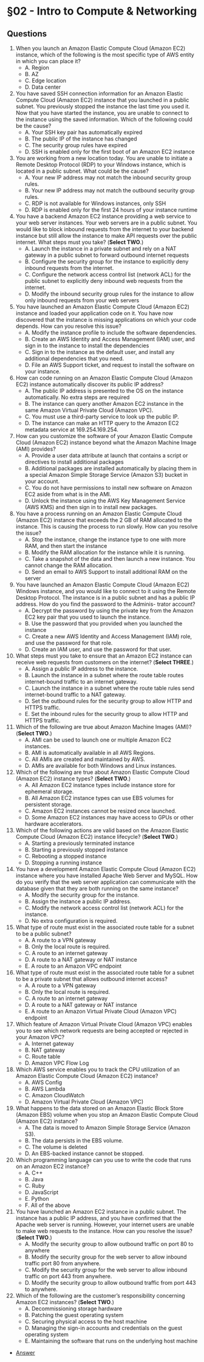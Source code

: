 # §02 - Intro to Compute & Networking

## Questions
1. When you launch an Amazon Elastic Compute Cloud (Amazon EC2) instance, which of the
following is the most specific type of AWS entity in which you can place it?
    * A. Region
    * B. AZ
    * C. Edge location
    * D. Data center
2. You have saved SSH connection information for an Amazon Elastic Compute Cloud (Amazon
EC2) instance that you launched in a public subnet. You previously stopped the instance the
last time you used it. Now that you have started the instance, you are unable to connect to
the instance using the saved information. Which of the following could be the cause?
    * A. Your SSH key pair has automatically expired
    * B. The public IP of the instance has changed
    * C. The security group rules have expired
    * D. SSH is enabled only for the first boot of an Amazon EC2 instance
3. You are working from a new location today. You are unable to initiate a Remote Desktop
Protocol (RDP) to your Windows instance, which is located in a public subnet. What could
be the cause?
    * A. Your new IP address may not match the inbound security group rules.
    * B. Your new IP address may not match the outbound security group rules.
    * C. RDP is not available for Windows instances, only SSH
    * D. RDP is enabled only for the first 24 hours of your instance runtime
4. You have a backend Amazon EC2 instance providing a web service to your web server
instances. Your web servers are in a public subnet. You would like to block inbound
requests from the internet to your backend instance but still allow the instance to make
API requests over the public internet. What steps must you take? (**Select TWO**.)
    * A. Launch the instance in a private subnet and rely on a NAT gateway in a public subnet
to forward outbound internet requests
    * B. Configure the security group for the instance to explicitly deny inbound requests from
the internet.
    * C. Configure the network access control list (network ACL) for the public subnet to
explicitly deny inbound web requests from the internet.
    * D. Modify the inbound security group rules for the instance to allow only inbound
requests from your web servers
5. You have launched an Amazon Elastic Compute Cloud (Amazon EC2) instance and loaded
your application code on it. You have now discovered that the instance is missing applications on which your code depends. How can you resolve this issue?
    * A. Modify the instance profile to include the software dependencies.
    * B. Create an AWS Identity and Access Management (IAM) user, and sign in to the
instance to install the dependencies
    * C. Sign in to the instance as the default user, and install any additional dependencies that
you need.
    * D. File an AWS Support ticket, and request to install the software on your instance.
6. How can code running on an Amazon Elastic Compute Cloud (Amazon EC2) instance
automatically discover its public IP address?
    * A. The public IP address is presented to the OS on the instance automatically. No extra
steps are required
    * B. The instance can query another Amazon EC2 instance in the same Amazon Virtual
Private Cloud (Amazon VPC).
    * C. You must use a third-party service to look up the public IP.
    * D. The instance can make an HTTP query to the Amazon EC2 metadata service at
169.254.169.254.
7. How can you customize the software of your Amazon Elastic Compute Cloud (Amazon
EC2) instance beyond what the Amazon Machine Image (AMI) provides?
    * A. Provide a user data attribute at launch that contains a script or directives to install
additional packages
    * B. Additional packages are installed automatically by placing them in a special Amazon
Simple Storage Service (Amazon S3) bucket in your account.
    * C. You do not have permissions to install new software on Amazon EC2 aside from what
is in the AMI.
    * D. Unlock the instance using the AWS Key Management Service (AWS KMS) and then
sign in to install new packages.
8. You have a process running on an Amazon Elastic Compute Cloud (Amazon EC2) instance
that exceeds the 2 GB of RAM allocated to the instance. This is causing the process to run
slowly. How can you resolve the issue?
    * A. Stop the instance, change the instance type to one with more RAM, and then start the
instance
    * B. Modify the RAM allocation for the instance while it is running.
    * C. Take a snapshot of the data and then launch a new instance. You cannot change the
RAM allocation.
    * D. Send an email to AWS Support to install additional RAM on the server
9. You have launched an Amazon Elastic Compute Cloud (Amazon EC2) Windows instance,
and you would like to connect to it using the Remote Desktop Protocol. The instance is in
a public subnet and has a public IP address. How do you find the password to the Adminis-
trator account?
    * A. Decrypt the password by using the private key from the Amazon EC2 key pair that you
used to launch the instance.
    * B. Use the password that you provided when you launched the instance
    * C. Create a new AWS Identity and Access Management (IAM) role, and use the password
for that role.
    * D. Create an IAM user, and use the password for that user.
10. What steps must you take to ensure that an Amazon EC2 instance can receive web requests
from customers on the internet? (**Select THREE**.)
    * A. Assign a public IP address to the instance.
    * B. Launch the instance in a subnet where the route table routes internet-bound traffic to
an internet gateway.
    * C. Launch the instance in a subnet where the route table rules send internet-bound traffic
to a NAT gateway.
    * D. Set the outbound rules for the security group to allow HTTP and HTTPS traffic.
    * E. Set the inbound rules for the security group to allow HTTP and HTTPS traffic.
11. Which of the following are true about Amazon Machine Images (AMI)? (**Select TWO**.)
    * A. AMI can be used to launch one or multiple Amazon EC2 instances.
    * B. AMI is automatically available in all AWS Regions.
    * C. All AMIs are created and maintained by AWS.
    * D. AMIs are available for both Windows and Linux instances.
12. Which of the following are true about Amazon Elastic Compute Cloud (Amazon EC2)
instance types? (**Select TWO**.)
    * A. All Amazon EC2 instance types include instance store for ephemeral storage.
    * B. All Amazon EC2 instance types can use EBS volumes for persistent storage.
    * C. Amazon EC2 instances cannot be resized once launched.
    * D. Some Amazon EC2 instances may have access to GPUs or other hardware
accelerators.
13. Which of the following actions are valid based on the Amazon Elastic Compute Cloud
(Amazon EC2) instance lifecycle? (**Select TWO**.)
    * A. Starting a previously terminated instance
    * B. Starting a previously stopped instance
    * C. Rebooting a stopped instance
    * D. Stopping a running instance
14. You have a development Amazon Elastic Compute Cloud (Amazon EC2) instance where
you have installed Apache Web Server and MySQL. How do you verify that the web server
application can communicate with the database given that they are both running on the
same instance?
    * A. Modify the security group for the instance.
    * B. Assign the instance a public IP address.
    * C. Modify the network access control list (network ACL) for the instance.
    * D. No extra configuration is required.
15. What type of route must exist in the associated route table for a subnet to be a public subnet?
    * A. A route to a VPN gateway
    * B. Only the local route is required.
    * C. A route to an internet gateway
    * D. A route to a NAT gateway or NAT instance
    * E. A route to an Amazon VPC endpoint
16. What type of route must exist in the associated route table for a subnet to be a private subnet that allows outbound internet access?
    * A. A route to a VPN gateway
    * B. Only the local route is required.
    * C. A route to an internet gateway
    * D. A route to a NAT gateway or NAT instance
    * E. A route to an Amazon Virtual Private Cloud (Amazon VPC) endpoint
17. Which feature of Amazon Virtual Private Cloud (Amazon VPC) enables you to see which
network requests are being accepted or rejected in your Amazon VPC?
    * A. Internet gateway
    * B. NAT gateway
    * C. Route table
    * D. Amazon VPC Flow Log
18. Which AWS service enables you to track the CPU utilization of an Amazon Elastic
Compute Cloud (Amazon EC2) instance?
    * A. AWS Config
    * B. AWS Lambda
    * C. Amazon CloudWatch
    * D. Amazon Virtual Private Cloud (Amazon VPC)
19. What happens to the data stored on an Amazon Elastic Block Store (Amazon EBS) volume
when you stop an Amazon Elastic Compute Cloud (Amazon EC2) instance?
    * A. The data is moved to Amazon Simple Storage Service (Amazon S3).
    * B. The data persists in the EBS volume.
    * C. The volume is deleted
    * D. An EBS-backed instance cannot be stopped.
20. Which programming language can you use to write the code that runs on an Amazon EC2
instance?
    * A. C++
    * B. Java
    * C. Ruby
    * D. JavaScript
    * E. Python
    * F. All of the above
21. You have launched an Amazon EC2 instance in a public subnet. The instance has a public
IP address, and you have confirmed that the Apache web server is running. However, your
internet users are unable to make web requests to the instance. How can you resolve the
issue? (**Select TWO**.)
    * A. Modify the security group to allow outbound traffic on port 80 to anywhere
    * B. Modify the security group for the web server to allow inbound traffic port 80 from
anywhere.
    * C. Modify the security group for the web server to allow inbound traffic on port 443
from anywhere.
    * D. Modify the security group to allow outbound traffic from port 443 to anywhere.
22. Which of the following are the customer’s responsibility concerning Amazon EC2
instances? (**Select TWO**.)
    * A. Decommissioning storage hardware
    * B. Patching the guest operating system
    * C. Securing physical access to the host machine
    * D. Managing the sign-in accounts and credentials on the guest operating system
    * E. Maintaining the software that runs on the underlying host machine
* [Answer]()
